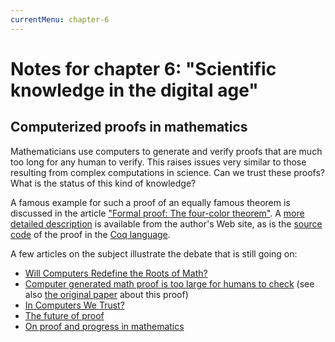 ```yaml
---
currentMenu: chapter-6
---
```


# Notes for chapter 6: "Scientific knowledge in the digital age"

## Computerized proofs in mathematics

Mathematicians use computers to generate and verify proofs that are much too long for any human to verify. This raises issues very similar to those resulting from complex computations in science. Can we trust these proofs? What is the status of this kind of knowledge?

A famous example for such a proof of an equally famous theorem is discussed in the article ["Formal proof: The four-color theorem"](http://www.ams.org/notices/200811/tx081101382p.pdf). A [more detailed description](http://research.microsoft.com/en-US/people/gonthier/4colproof.pdf) is available from the author's Web site, as is the [source code](http://research.microsoft.com/en-us/downloads/5464e7b1-bd58-4f7c-bfe1-5d3b32d42e6d/default.aspx) of the proof in the [Coq language](http://coq.inria.fr/).

A few articles on the subject illustrate the debate that is still going on:

 - [Will Computers Redefine the Roots of Math?](https://www.quantamagazine.org/20150519-will-computers-redefine-the-roots-of-math/)
 - [Computer generated math proof is too large for humans to check](http://phys.org/news/2014-02-math-proof-large-humans.html)  (see also [the original paper](http://arxiv.org/abs/1402.2184) about this proof)
 - [In Computers We Trust?](https://www.quantamagazine.org/20130222-in-computers-we-trust/)
 - [The future of proof](https://plus.maths.org/content/future-proof)
 - [On proof and progress in mathematics](http://arxiv.org/abs/math/9404236)
